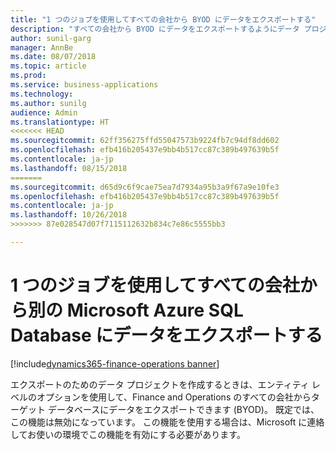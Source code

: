 ```yaml
--- 
title: "1 つのジョブを使用してすべての会社から BYOD にデータをエクスポートする"
description: "すべての会社から BYOD にデータをエクスポートするようにデータ プロジェクトを構成できます"
author: sunil-garg
manager: AnnBe
ms.date: 08/07/2018
ms.topic: article
ms.prod: 
ms.service: business-applications
ms.technology: 
ms.author: sunilg
audience: Admin
ms.translationtype: HT
<<<<<<< HEAD
ms.sourcegitcommit: 62ff356275ffd55047573b9224fb7c94df8dd602
ms.openlocfilehash: efb416b205437e9bb4b517cc87c389b497639b5f
ms.contentlocale: ja-jp
ms.lasthandoff: 08/15/2018
=======
ms.sourcegitcommit: d65d9c6f9cae75ea7d7934a95b3a9f67a9e10fe3
ms.openlocfilehash: efb416b205437e9bb4b517cc87c389b497639b5f
ms.contentlocale: ja-jp
ms.lasthandoff: 10/26/2018
>>>>>>> 87e028547d07f7115112632b834c7e86c5555bb3

--- 
```


#  <a name="export-data-from-all-companies-to-another-microsoft-azure-sql-database-by-using-a-single-job"></a>1 つのジョブを使用してすべての会社から別の Microsoft Azure SQL Database にデータをエクスポートする 

[!include[dynamics365-finance-operations banner](../includes/dynamics365-finance-operations.md)]

 
 
エクスポートのためのデータ プロジェクトを作成するときは、エンティティ レベルのオプションを使用して、Finance and Operations のすべての会社からターゲット データベースにデータをエクスポートできます (BYOD)。 既定では、この機能は無効になっています。 この機能を使用する場合は、Microsoft に連絡してお使いの環境でこの機能を有効にする必要があります。 

